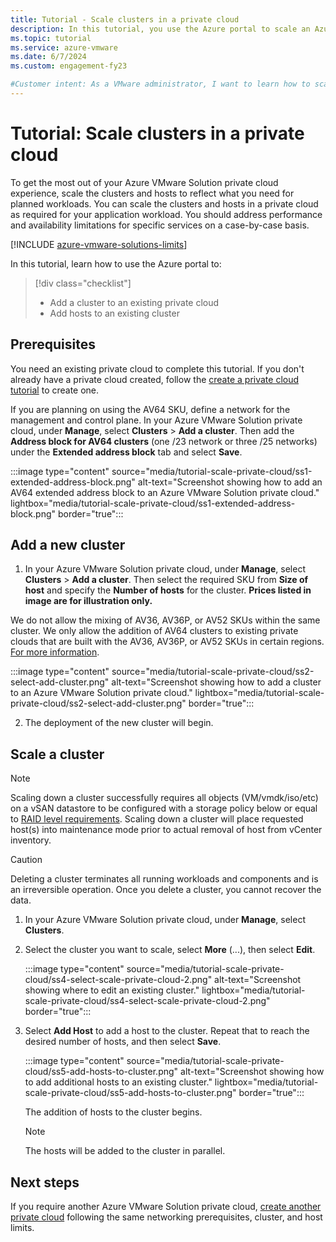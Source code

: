 ```yaml
---
title: Tutorial - Scale clusters in a private cloud
description: In this tutorial, you use the Azure portal to scale an Azure VMware Solution private cloud.
ms.topic: tutorial
ms.service: azure-vmware
ms.date: 6/7/2024
ms.custom: engagement-fy23

#Customer intent: As a VMware administrator, I want to learn how to scale an Azure VMware Solution private cloud in the Azure portal.
---
```


# Tutorial: Scale clusters in a private cloud

To get the most out of your Azure VMware Solution private cloud experience, scale the clusters and hosts to reflect what you need for planned workloads. You can scale the clusters and hosts in a private cloud as required for your application workload.  You should address performance and availability limitations for specific services on a case-by-case basis.

[!INCLUDE [azure-vmware-solutions-limits](includes/azure-vmware-solutions-limits.md)]

In this tutorial, learn how to use the Azure portal to:

> [!div class="checklist"]
> * Add a cluster to an existing private cloud
> * Add hosts to an existing cluster

## Prerequisites

You need an existing private cloud to complete this tutorial. If you don't already have a private cloud created, follow the [create a private cloud tutorial](tutorial-create-private-cloud.md) to create one.

If you are planning on using the AV64 SKU, define a network for the management and control plane. In your Azure VMware Solution private cloud, under **Manage**, select **Clusters** > **Add a cluster**. Then add the **Address block for AV64 clusters** (one /23 network or three /25 networks) under the **Extended address block** tab and select **Save**.

   :::image type="content" source="media/tutorial-scale-private-cloud/ss1-extended-address-block.png" alt-text="Screenshot showing how to add an AV64 extended address block to an Azure VMware Solution private cloud." lightbox="media/tutorial-scale-private-cloud/ss1-extended-address-block.png" border="true":::

## Add a new cluster

1. In your Azure VMware Solution private cloud, under **Manage**, select **Clusters** > **Add a cluster**. Then select the required SKU from **Size of host** and specify the **Number of hosts** for the cluster. **Prices listed in image are for illustration only.**

We do not allow the mixing of AV36, AV36P, or AV52 SKUs within the same cluster. We only allow the addition of AV64 clusters to existing private clouds that are built with the AV36, AV36P, or AV52 SKUs in certain regions. [For more information](introduction.md#azure-vmware-solution-private-cloud-extension-with-av64-node-size).

   :::image type="content" source="media/tutorial-scale-private-cloud/ss2-select-add-cluster.png" alt-text="Screenshot showing how to add a cluster to an Azure VMware Solution private cloud." lightbox="media/tutorial-scale-private-cloud/ss2-select-add-cluster.png" border="true":::

2. The deployment of the new cluster will begin.

## Scale a cluster

> [!NOTE]
> Scaling down a cluster successfully requires all objects (VM/vmdk/iso/etc) on a vSAN datastore to be configured with a storage policy below or equal to [RAID level requirements](configure-storage-policy.md).
> Scaling down a cluster will place requested host(s) into maintenance mode prior to actual removal of host from vCenter inventory.

> [!CAUTION]
> Deleting a cluster terminates all running workloads and components and is an irreversible operation. Once you delete a cluster, you cannot recover the data.

1. In your Azure VMware Solution private cloud, under **Manage**, select **Clusters**.

2. Select the cluster you want to scale, select **More** (...), then select **Edit**.

   :::image type="content" source="media/tutorial-scale-private-cloud/ss4-select-scale-private-cloud-2.png" alt-text="Screenshot showing where to edit an existing cluster." lightbox="media/tutorial-scale-private-cloud/ss4-select-scale-private-cloud-2.png" border="true":::

3. Select **Add Host** to add a host to the cluster. Repeat that to reach the desired number of hosts, and then select **Save**.

   :::image type="content" source="media/tutorial-scale-private-cloud/ss5-add-hosts-to-cluster.png" alt-text="Screenshot showing how to add additional hosts to an existing cluster." lightbox="media/tutorial-scale-private-cloud/ss5-add-hosts-to-cluster.png" border="true":::

   The addition of hosts to the cluster begins.

   >[!NOTE] 
   >The hosts will be added to the cluster in parallel.

## Next steps

If you require another Azure VMware Solution private cloud, [create another private cloud](tutorial-create-private-cloud.md) following the same networking prerequisites, cluster, and host limits.

<!-- LINKS - external-->

<!-- LINKS - internal -->
